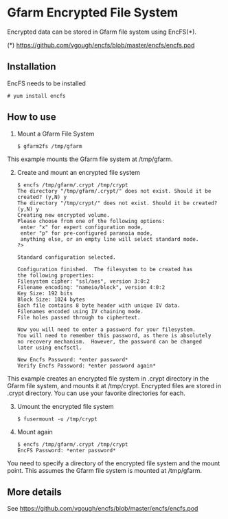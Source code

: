 # Gfarm Encrypted File System

Encrypted data can be stored in Gfarm file system using
EncFS(*).

(*) https://github.com/vgough/encfs/blob/master/encfs/encfs.pod

## Installation

EncFS needs to be installed

    # yum install encfs

## How to use

1. Mount a Gfarm File System

       $ gfarm2fs /tmp/gfarm

This example mounts the Gfarm file system at /tmp/gfarm.

2. Create and mount an encrypted file system

       $ encfs /tmp/gfarm/.crypt /tmp/crypt
       The directory "/tmp/gfarm/.crypt/" does not exist. Should it be created? (y,N) y
       The directory "/tmp/crypt/" does not exist. Should it be created? (y,N) y
       Creating new encrypted volume.
       Please choose from one of the following options:
        enter "x" for expert configuration mode,
        enter "p" for pre-configured paranoia mode,
        anything else, or an empty line will select standard mode.
       ?>
       
       Standard configuration selected.
       
       Configuration finished.  The filesystem to be created has
       the following properties:
       Filesystem cipher: "ssl/aes", version 3:0:2
       Filename encoding: "nameio/block", version 4:0:2
       Key Size: 192 bits
       Block Size: 1024 bytes
       Each file contains 8 byte header with unique IV data.
       Filenames encoded using IV chaining mode.
       File holes passed through to ciphertext.
       
       Now you will need to enter a password for your filesystem.
       You will need to remember this password, as there is absolutely
       no recovery mechanism.  However, the password can be changed
       later using encfsctl.
       
       New Encfs Password: *enter password*
       Verify Encfs Password: *enter password again*

This example creates an encrypted file system in .crypt directory in
the Gfarm file system, and mounts it at /tmp/crypt.  Encrypted files
are stored in .crypt directory.  You can use your favorite directories
for each.

3. Umount the encrypted file system

       $ fusermount -u /tmp/crypt

4. Mount again

       $ encfs /tmp/gfarm/.crypt /tmp/crypt
       EncFS Password: *enter password*

You need to specify a directory of the encrypted file system and the
mount point.  This assumes the Gfarm file system is mounted at
/tmp/gfarm.

## More details

See https://github.com/vgough/encfs/blob/master/encfs/encfs.pod
